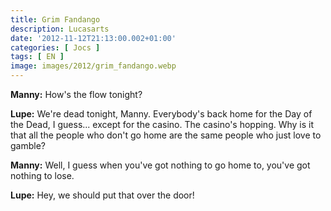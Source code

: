 ```yaml
---
title: Grim Fandango
description: Lucasarts
date: '2012-11-12T21:13:00.002+01:00'
categories: [ Jocs ]
tags: [ EN ]
image: images/2012/grim_fandango.webp
---
```


**Manny:** How's the flow tonight?

**Lupe:** We're dead tonight, Manny. Everybody's back home for the Day of the Dead, I guess... except for the casino. The casino's hopping. Why is it that all the people who don't go home are the same people who just love to gamble?

**Manny:** Well, I guess when you've got nothing to go home to, you've got nothing to lose.

**Lupe:** Hey, we should put that over the door!
